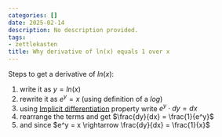 ```yaml
---
categories: []
date: 2025-02-14
description: No description provided.
tags:
- zettlekasten
title: Why derivative of ln(x) equals 1 over x
---
```


Steps to get a derivative of $ln(x)$:

1. write it as $y = ln(x)$
2. rewrite it as $e^y = x$ (using definition of a $log$)
3. using [Implicit differentiation](Implicit%20differentiation.md) property write $e^y\cdot dy = dx$ 
4. rearrange the terms and get $\frac{dy}{dx} = \frac{1}{e^y}$
5. and since $e^y = x \rightarrow \frac{dy}{dx} = \frac{1}{x}$